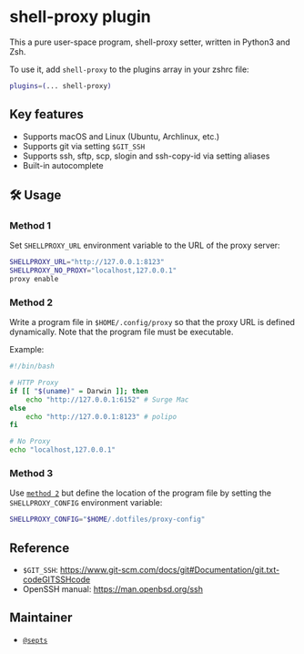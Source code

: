 # shell-proxy plugin

This a pure user-space program, shell-proxy setter, written in Python3 and Zsh.

To use it, add `shell-proxy` to the plugins array in your zshrc file:

```zsh
plugins=(... shell-proxy)
```

## Key features

-   Supports macOS and Linux (Ubuntu, Archlinux, etc.)
-   Supports git via setting `$GIT_SSH`
-   Supports ssh, sftp, scp, slogin and ssh-copy-id via setting aliases
-   Built-in autocomplete

## 🛠️ Usage

### Method 1

Set `SHELLPROXY_URL` environment variable to the URL of the proxy server:

```sh
SHELLPROXY_URL="http://127.0.0.1:8123"
SHELLPROXY_NO_PROXY="localhost,127.0.0.1"
proxy enable
```

### Method 2

Write a program file in `$HOME/.config/proxy` so that the proxy URL is defined
dynamically. Note that the program file must be executable.

Example:

```sh
#!/bin/bash

# HTTP Proxy
if [[ "$(uname)" = Darwin ]]; then
	echo "http://127.0.0.1:6152" # Surge Mac
else
	echo "http://127.0.0.1:8123" # polipo
fi

# No Proxy
echo "localhost,127.0.0.1"
```

### Method 3

Use [`method 2`](#method-2) but define the location of the program file by setting
the `SHELLPROXY_CONFIG` environment variable:

```sh
SHELLPROXY_CONFIG="$HOME/.dotfiles/proxy-config"
```

## Reference

-   `$GIT_SSH`:
    <https://www.git-scm.com/docs/git#Documentation/git.txt-codeGITSSHcode>
-   OpenSSH manual: <https://man.openbsd.org/ssh>

## Maintainer

-   [`@septs`](https://github.com/septs)
